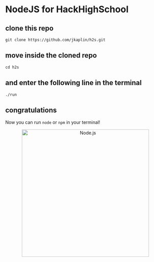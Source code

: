 
# NodeJS for HackHighSchool
## clone this repo
`git clone https://github.com/jkaplin/h2s.git`
## move inside the cloned repo
`cd h2s`
## and enter the following line in the terminal
`./run`
## congratulations
Now you can run `node` or `npm` in your terminal!

<p align="center">
  <a href="https://nodejs.org/">
    <img
      alt="Node.js"
      src="https://nodejs.org/static/images/logo-light.svg"
      width="400"
    />
  </a>
</p>
